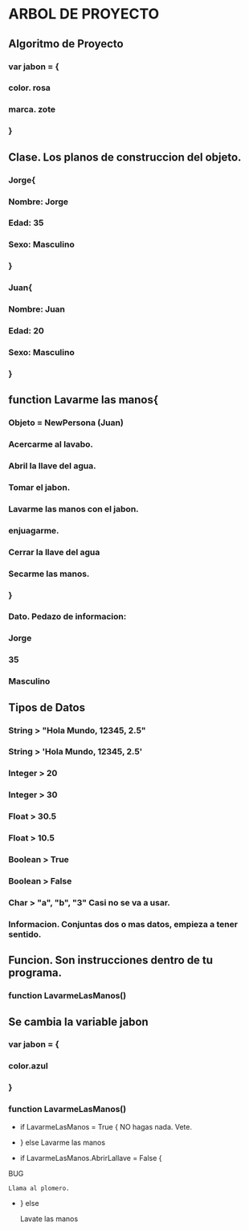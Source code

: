 # ARBOL DE PROYECTO

## Algoritmo de Proyecto

### var jabon = {
###    color. rosa
###    marca. zote
### }


## Clase. Los planos de construccion del objeto.

### Jorge{

### Nombre: Jorge
### Edad: 35
### Sexo: Masculino
### }

### Juan{

### Nombre: Juan
### Edad: 20
### Sexo: Masculino

### }

## function Lavarme las manos{

### Objeto = NewPersona (Juan)

### Acercarme al lavabo.
### Abril la llave del agua.
### Tomar el jabon.
### Lavarme las manos con el jabon.
### enjuagarme.
### Cerrar la llave del agua
### Secarme las manos.

### }

### Dato. Pedazo de informacion:

### Jorge
### 35
### Masculino

## Tipos de Datos

### String > "Hola Mundo, 12345, 2.5"
### String > 'Hola Mundo, 12345, 2.5'

### Integer > 20
### Integer > 30

### Float > 30.5
### Float > 10.5

### Boolean > True
### Boolean > False

### Char > "a", "b", "3" Casi no se va a usar.


### Informacion. Conjuntas dos o mas datos, empieza a tener sentido.


## Funcion. Son instrucciones dentro de tu programa.



### function LavarmeLasManos()


## Se cambia la variable jabon

### var jabon = {
### color.azul
### }

### function LavarmeLasManos()

* if LavarmeLasManos =  True {
    NO hagas nada.
    Vete.

* } else
    Lavarme las manos

* if LavarmeLasManos.AbrirLallave = False {


BUG

    Llama al plomero.

* } else

    Lavate las manos